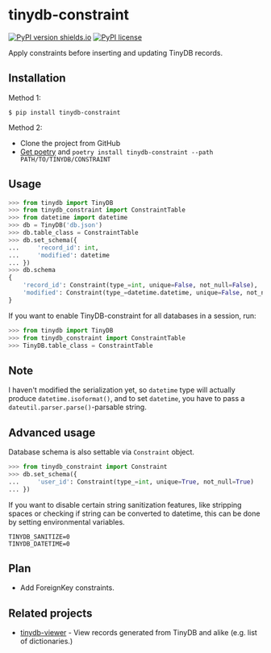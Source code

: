 # tinydb-constraint

[![PyPI version shields.io](https://img.shields.io/pypi/v/tinydb-constraint.svg)](https://pypi.python.org/pypi/tinydb-constraint/)
[![PyPI license](https://img.shields.io/pypi/l/tinydb-constraint.svg)](https://pypi.python.org/pypi/tinydb-constraint/)

Apply constraints before inserting and updating TinyDB records.

## Installation

Method 1:

```commandline
$ pip install tinydb-constraint
```

Method 2:

- Clone the project from GitHub
- [Get poetry](https://github.com/sdispater/poetry) and `poetry install tinydb-constraint --path PATH/TO/TINYDB/CONSTRAINT`

## Usage

```python
>>> from tinydb import TinyDB
>>> from tinydb_constraint import ConstraintTable
>>> from datetime import datetime
>>> db = TinyDB('db.json')
>>> db.table_class = ConstraintTable
>>> db.set_schema({
...     'record_id': int,
...     'modified': datetime
... })
>>> db.schema
{
    'record_id': Constraint(type_=int, unique=False, not_null=False),
    'modified': Constraint(type_=datetime.datetime, unique=False, not_null=False)
}
```

If you want to enable TinyDB-constraint for all databases in a session, run:

```python
>>> from tinydb import TinyDB
>>> from tinydb_constraint import ConstraintTable
>>> TinyDB.table_class = ConstraintTable
```

## Note

I haven't modified the serialization yet, so `datetime` type will actually produce `datetime.isoformat()`, and to set `datetime`, you have to pass a `dateutil.parser.parse()`-parsable string.

## Advanced usage

Database schema is also settable via `Constraint` object.

```python
>>> from tinydb_constraint import Constraint
>>> db.set_schema({
...     'user_id': Constraint(type_=int, unique=True, not_null=True)
... })
```

If you want to disable certain string sanitization features, like stripping spaces or checking if string can be converted to datetime, this can be done by setting environmental variables.

```
TINYDB_SANITIZE=0
TINYDB_DATETIME=0
```

## Plan

- Add ForeignKey constraints.

## Related projects

- [tinydb-viewer](https://github.com/patarapolw/tinydb-viewer) - View records generated from TinyDB and alike (e.g. list of dictionaries.)
